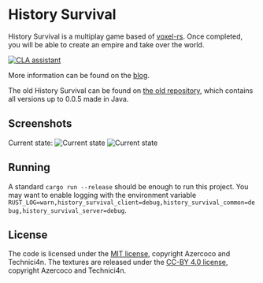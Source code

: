 # History Survival
History Survival is a multiplay game based of [voxel-rs](https://github.com/Technici4n/voxel-rs). Once completed, you will be able to create an empire and take over the world.

[![CLA assistant](https://cla-assistant.io/readme/badge/ajh123-development/HistorySurvival)](https://cla-assistant.io/ajh123-development/HistorySurvival)

More information can be found on the [blog](https://minersonline.tk/blog).

The old History Survival can be found on [the old repository](https://github.com/ajh123-archives/HistorySurvival-pre0.0.5), which contains all versions up to 0.0.5 made in Java.

## Screenshots
Current state:
![Current state](screenshots/20191216.png)
![Current state](screenshots/20191216-2.png)

## Running
A standard `cargo run --release` should be enough to run this project.
You may want to enable logging with the environment variable `RUST_LOG=warn,history_survival_client=debug,history_survival_common=debug,history_survival_server=debug`.

## License
The code is licensed under the [MIT license](LICENSE), copyright Azercoco and Technici4n.
The textures are released under the [CC-BY 4.0 license](TEXTURES_LICENSE), copyright Azercoco and Technici4n.